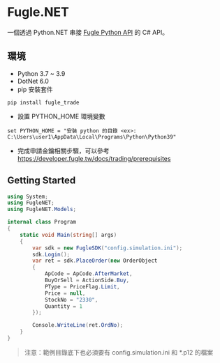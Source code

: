 # Fugle.NET

一個透過 Python.NET 串接 [Fugle Python API](https://github.com/fugle-dev/fugle-trade-python) 的 C# API。

## 環境
* Python 3.7 ~ 3.9
* DotNet 6.0
* pip 安裝套件
```
pip install fugle_trade
```
* 設置 PYTHON_HOME 環境變數
```
set PYTHON_HOME = "安裝 python 的目錄 <ex>: C:\Users\user1\AppData\Local\Programs\Python\Python39"
```
* 完成申請金鑰相關步驟，可以參考 https://developer.fugle.tw/docs/trading/prerequisites 

## Getting Started
```c#
using System;
using FugleNET;
using FugleNET.Models;

internal class Program
{
    static void Main(string[] args)
    {
        var sdk = new FugleSDK("config.simulation.ini");
        sdk.Login();
        var ret = sdk.PlaceOrder(new OrderObject
        {
            ApCode = ApCode.AfterMarket,
            BuyOrSell = ActionSide.Buy,
            PType = PriceFlag.Limit,
            Price = null,
            StockNo = "2330",
            Quantity = 1
        });

        Console.WriteLine(ret.OrdNo);
    }
}
```
> 注意：範例目錄底下也必須要有 config.simulation.ini 和 *.p12 的檔案
